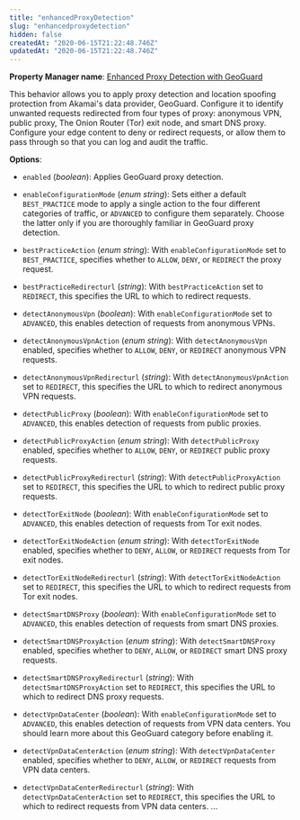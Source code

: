 ```yaml
---
title: "enhancedProxyDetection"
slug: "enhancedproxydetection"
hidden: false
createdAt: "2020-06-15T21:22:48.746Z"
updatedAt: "2020-06-15T21:22:48.746Z"
---
```

__Property Manager name__: [Enhanced Proxy Detection with GeoGuard](https://control.akamai.com/wh/CUSTOMER/AKAMAI/en-US/WEBHELP/property-manager/property-manager-help/csh_lookup.html?id=PM_5006)

This behavior allows you to apply proxy detection and location spoofing protection from Akamai's data provider, GeoGuard. Configure it to identify unwanted requests redirected from four types of proxy: anonymous VPN, public proxy, The Onion Router (Tor) exit node, and smart DNS proxy. Configure your edge content to deny or redirect requests, or allow them to pass through so that you can log and audit the traffic.

__Options__:

<div class="option" markdown="1" id="enhancedProxyDetection.enabled" >

- `enabled` (_boolean_): Applies GeoGuard proxy detection.

</div>

<div class="option" markdown="1" id="enhancedProxyDetection.enableConfigurationMode" >

- `enableConfigurationMode` (_enum string_): Sets either a default `BEST_PRACTICE` mode to apply a single action to the four different categories of traffic, or `ADVANCED` to configure them separately. Choose the latter only if you are thoroughly familiar in GeoGuard proxy detection.

</div>

<div class="option" markdown="1" id="enhancedProxyDetection.bestPracticeAction" >

- `bestPracticeAction` (_enum string_): With `enableConfigurationMode` set to `BEST_PRACTICE`, specifies whether to `ALLOW`, `DENY`, or `REDIRECT` the proxy request.

</div>

<div class="option" markdown="1" id="enhancedProxyDetection.bestPracticeRedirecturl" >

- `bestPracticeRedirecturl` (_string_): With `bestPracticeAction` set to `REDIRECT`, this specifies the URL to which to redirect requests.

</div>

<div class="option" markdown="1" id="enhancedProxyDetection.detectAnonymousVpn" >

- `detectAnonymousVpn` (_boolean_): With `enableConfigurationMode` set to `ADVANCED`, this enables detection of requests from anonymous VPNs.

</div>

<div class="option" markdown="1" id="enhancedProxyDetection.detectAnonymousVpnAction" >

- `detectAnonymousVpnAction` (_enum string_): With `detectAnonymousVpn` enabled, specifies whether to `ALLOW`, `DENY`, or `REDIRECT` anonymous VPN requests.

</div>

<div class="option" markdown="1" id="enhancedProxyDetection.detectAnonymousVpnRedirecturl" >

- `detectAnonymousVpnRedirecturl` (_string_): With `detectAnonymousVpnAction` set to `REDIRECT`, this specifies the URL to which to redirect anonymous VPN requests.

</div>

<div class="option" markdown="1" id="enhancedProxyDetection.detectPublicProxy" >

- `detectPublicProxy` (_boolean_): With `enableConfigurationMode` set to `ADVANCED`, this enables detection of requests from public proxies.

</div>

<div class="option" markdown="1" id="enhancedProxyDetection.detectPublicProxyAction" >

- `detectPublicProxyAction` (_enum string_): With `detectPublicProxy` enabled, specifies whether to `ALLOW`, `DENY`, or `REDIRECT` public proxy requests.

</div>

<div class="option" markdown="1" id="enhancedProxyDetection.detectPublicProxyRedirecturl" >

- `detectPublicProxyRedirecturl` (_string_): With `detectPublicProxyAction` set to `REDIRECT`, this specifies the URL to which to redirect public proxy requests.

</div>

<div class="option" markdown="1" id="enhancedProxyDetection.detectTorExitNode" >

- `detectTorExitNode` (_boolean_): With `enableConfigurationMode` set to `ADVANCED`, this enables detection of requests from Tor exit nodes.

</div>

<div class="option" markdown="1" id="enhancedProxyDetection.detectTorExitNodeAction" >

- `detectTorExitNodeAction` (_enum string_): With `detectTorExitNode` enabled, specifies whether to `DENY`, `ALLOW`, or `REDIRECT` requests from Tor exit nodes.

</div>

<div class="option" markdown="1" id="enhancedProxyDetection.detectTorExitNodeRedirecturl" >

- `detectTorExitNodeRedirecturl` (_string_): With `detectTorExitNodeAction` set to `REDIRECT`, this specifies the URL to which to redirect requests from Tor exit nodes.

</div>

<div class="option" markdown="1" id="enhancedProxyDetection.detectSmartDNSProxy" >

- `detectSmartDNSProxy` (_boolean_): With `enableConfigurationMode` set to `ADVANCED`, this enables detection of requests from smart DNS proxies.

</div>

<div class="option" markdown="1" id="enhancedProxyDetection.detectSmartDNSProxyAction" >

- `detectSmartDNSProxyAction` (_enum string_): With `detectSmartDNSProxy` enabled, specifies whether to `DENY`, `ALLOW`, or `REDIRECT` smart DNS proxy requests.

</div>

<div class="option" markdown="1" id="enhancedProxyDetection.detectSmartDNSProxyRedirecturl" >

- `detectSmartDNSProxyRedirecturl` (_string_): With `detectSmartDNSProxyAction` set to `REDIRECT`, this specifies the URL to which to redirect DNS proxy requests.

</div>

<div class="option" markdown="1" id="enhancedProxyDetection.detectVpnDataCenter" >

- `detectVpnDataCenter` (_boolean_): With `enableConfigurationMode` set to `ADVANCED`, this enables detection of requests from VPN data centers. You should learn more about this GeoGuard category before enabling it.

</div>

<div class="option" markdown="1" id="enhancedProxyDetection.detectVpnDataCenterAction" >

- `detectVpnDataCenterAction` (_enum string_): With `detectVpnDataCenter` enabled, specifies whether to `DENY`, `ALLOW`, or `REDIRECT` requests from VPN data centers.

</div>

<div class="option" markdown="1" id="enhancedProxyDetection.detectVpnDataCenterRedirecturl" >

- `detectVpnDataCenterRedirecturl` (_string_): With `detectVpnDataCenterAction` set to `REDIRECT`, this specifies the URL to which to redirect requests from VPN data centers. ...

</div>

</div>

<div class="feature" data-feature="failAction" markdown="1">

